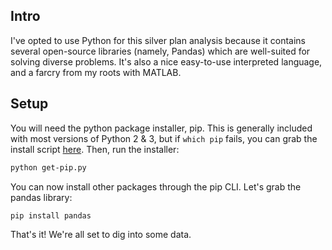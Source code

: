 ## Intro
I've opted to use Python for this silver plan analysis because it contains
several open-source libraries (namely, Pandas) which are well-suited
for solving diverse problems. It's also a nice easy-to-use interpreted language, 
and a farcry from my roots with MATLAB.

## Setup
You will need the python package installer, pip. This is generally included with
most versions of Python 2 & 3, but if `which pip` fails, you can grab the install
script [here](https://bootstrap.pypa.io/get-pip.py). Then, run the installer:

```bash
python get-pip.py
```

You can now install other packages through the pip CLI. Let's grab the pandas library:

```bash
pip install pandas
```

That's it! We're all set to dig into some data.
